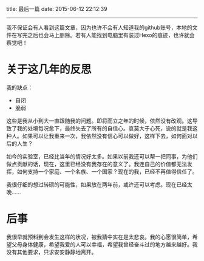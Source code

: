 title: 最后一篇
date: 2015-06-12 22:12:39

---
我不保证会有人看到这篇文章，因为也许不会有人知道我的github账号，本地的文件在写完之后也会马上删除。若有人能找到电脑里有装过Hexo的痕迹，也许就会察觉吧！

关于这几年的反思
===

我的缺点：

- 自闭
- 脆弱

这些是我从小到大一直跟随我的问题。即将而立之年的时候，依然没有改观。这导致了我的处境每况愈下，最终失去了所有的自信心。哀莫大于心死，说的就是我这种人。如果可以让我重来一次，我依然没有信心可以做好，这样下去，如何面对以后的人生？

如今的实验室，已经比当年的情况好太多。如果以前我还可以帮一把同事，为他们做点贡献的话，现在，这里已经没有我存在的意义了。我连自己的价值都无法发挥，如何支持一个家庭、一个名族、一个国家？现在的我，已经不再值得信任了。

我很仔细的想过转硕的可能性，如果放在两年前，或许还可以考虑。现在已经太晚……

后事
===

我很早就预料到会发生这样的状况，被我猜中实在是太悲哀。我的心愿很简单，希望父母身体健康，希望我爱的人可以幸福，希望我曾经奋斗过的地方越来越好。我没有其他要求，只求安安静静地离开。